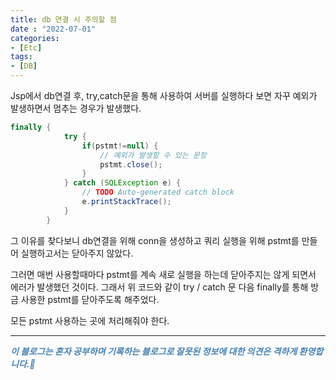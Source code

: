```yaml
---
title: db 연결 시 주의할 점
date : "2022-07-01"
categories:
- [Etc]
tags:
- [DB]
---
```


Jsp에서 db연결 후, try,catch문을 통해 사용하여 서버를 실행하다 보면 자꾸 예외가 발생하면서 멈추는 경우가 발생했다. 

```java
finally {
			try {
				if(pstmt!=null) {
					// 예외가 발생할 수 있는 문장 
					pstmt.close();
				}
			} catch (SQLException e) {
				// TODO Auto-generated catch block
				e.printStackTrace();
			}
		}
```

그 이유를 찾다보니 db연결을 위해 conn을 생성하고 쿼리 실행을 위해 pstmt를 만들어 실행하고서는 닫아주지 않았다.

 그러면 매번 사용할때마다 pstmt를 계속 새로 실행을 하는데 닫아주지는 않게 되면서 에러가 발생했던 것이다. 그래서 위 코드와 같이 try / catch 문 다음 finally를 통해 방금 사용한 pstmt를 닫아주도록 해주었다.

 모든 pstmt 사용하는 곳에 처리해줘야 한다.
 
---

**_<span style="color:#4682B4;"> 이 블로그는 혼자 공부하며 기록하는 블로그로 잘못된 정보에 대한 의견은 격하게 환영합니다.🤩 </span>_**